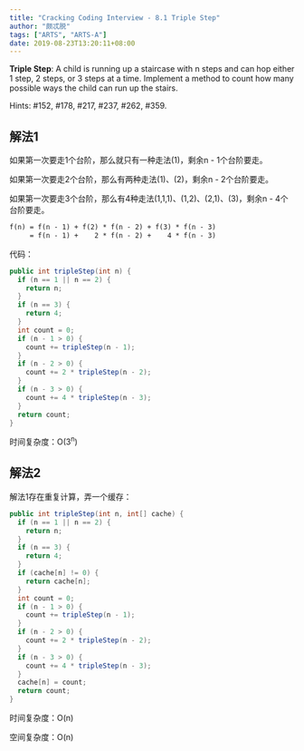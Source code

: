 ```yaml
---
title: "Cracking Coding Interview - 8.1 Triple Step"
author: "颇忒脱"
tags: ["ARTS", "ARTS-A"]
date: 2019-08-23T13:20:11+08:00
---
```


<!--more-->

**Triple Step**: A child is running up a staircase with n steps and can hop either 1 step, 2 steps, or 3 steps at a time. Implement a method to count how many possible ways the child can run up the stairs.

Hints: #152, #178, #217, #237, #262, #359.

## 解法1

如果第一次要走1个台阶，那么就只有一种走法(1)，剩余n - 1个台阶要走。

如果第一次要走2个台阶，那么有两种走法(1)、(2)，剩余n - 2个台阶要走。

如果第一次要走3个台阶，那么有4种走法(1,1,1)、(1,2)、(2,1)、(3)，剩余n - 4个台阶要走。

```txt
f(n) = f(n - 1) + f(2) * f(n - 2) + f(3) * f(n - 3)
     = f(n - 1) +    2 * f(n - 2) +    4 * f(n - 3)
```

代码：

```java
public int tripleStep(int n) {
  if (n == 1 || n == 2) {
    return n;
  }
  if (n == 3) {
    return 4;
  }
  int count = 0;
  if (n - 1 > 0) {
    count += tripleStep(n - 1);
  }
  if (n - 2 > 0) {
    count += 2 * tripleStep(n - 2);
  }
  if (n - 3 > 0) {
    count += 4 * tripleStep(n - 3);
  }
  return count;
}
```

时间复杂度：O(3<sup>n</sup>)

## 解法2

解法1存在重复计算，弄一个缓存：

```java
public int tripleStep(int n, int[] cache) {
  if (n == 1 || n == 2) {
    return n;
  }
  if (n == 3) {
    return 4;
  }
  if (cache[n] != 0) {
    return cache[n];
  }
  int count = 0;
  if (n - 1 > 0) {
    count += tripleStep(n - 1);
  }
  if (n - 2 > 0) {
    count += 2 * tripleStep(n - 2);
  }
  if (n - 3 > 0) {
    count += 4 * tripleStep(n - 3);
  }
  cache[n] = count;
  return count;
}
```

时间复杂度：O(n)

空间复杂度：O(n)
